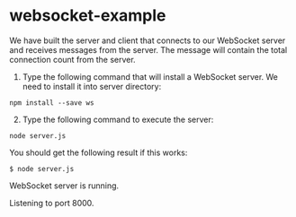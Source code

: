 # websocket-example
We have built the server and client that connects to our WebSocket server and receives messages from the server. The message will contain the total connection count from the server.

1. Type the following command that will install a WebSocket server. We need to install it into server directory:

`npm install --save ws`

2. Type the following command to execute the server:

`node server.js`

You should get the following result if this works:

`$ node server.js`

WebSocket server is running.

Listening to port 8000.
